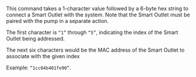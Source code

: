 This command takes a 1-character value followed by a 6-byte hex string to connect a Smart Outlet with the system. Note that the Smart Outlet must be paired with the pump in a separate action.

The first character is `“1”` through `“5”`, indicating the index of the Smart Outlet being addressed.

The next six characters would be the MAC address of the Smart Outlet to associate with the given index

Example: `“1cc04b401fe90”`.